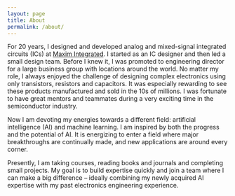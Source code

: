 ```yaml
---
layout: page
title: About
permalink: /about/
---
```

For 20 years, I designed and developed analog and mixed-signal integrated circuits (ICs) at [Maxim Integrated](https://www.maximintegrated.com/). I started as an IC designer and then led a small design team. Before I knew it, I was promoted to engineering director for a large business group with locations around the world. No matter my role, I always enjoyed the challenge of designing complex electronics using only transistors, resistors and capacitors. It was especially rewarding to see these products manufactured and sold in the 10s of millions. I was fortunate to have great mentors and teammates during a very exciting time in the semiconductor industry.

Now I am devoting my energies towards a different field: artificial intelligence (AI) and machine learning. I am inspired by both the progress and the potential of AI. It is energizing to enter a field where major breakthroughs are continually made, and new applications are around every corner.

Presently, I am taking courses, reading books and journals and completing small projects. My goal is to build expertise quickly and join a team where I can make a big difference – ideally combining my newly acquired AI expertise with my past electronics engineering experience.


